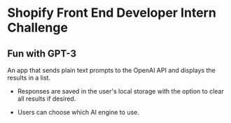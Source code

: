 # Shopify Front End Developer Intern Challenge

## Fun with GPT-3

An app that sends plain text prompts to the OpenAI API and displays the results in a list.

- Responses are saved in the user's local storage with the option to clear all results if desired.

- Users can choose which AI engine to use.
